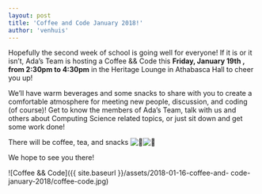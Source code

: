 ```yaml
---
layout: post
title: 'Coffee and Code January 2018!'
author: 'venhuis'
---
```


Hopefully the second week of school is going well for everyone! If it is or it
isn’t, Ada’s Team is hosting a Coffee && Code this **Friday, January 19th ,
from 2:30pm to 4:30pm** in the Heritage Lounge in Athabasca Hall to cheer you
up!

We’ll have warm beverages and some snacks to share with you to create a
comfortable atmosphere for meeting new people, discussion, and coding (of
course)! Get to know the members of Ada’s Team, talk with us and others about
Computing Science related topics, or just sit down and get some work done!

There will be coffee, tea, and snacks
![🍵](https://mail.google.com/mail/e/1f375)![🍪](https://mail.google.com/mail/e/1f36a)

We hope to see you there!

![Coffee &amp;&amp; Code]({{ site.baseurl }}/assets/2018-01-16-coffee-and-
code-january-2018/coffee-code.jpg)


